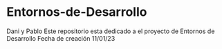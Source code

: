 # Entornos-de-Desarrollo
Dani y Pablo
Este repositorio esta dedicado a el proyecto de Entornos de Desarrollo 
Fecha de creación 11/01/23
